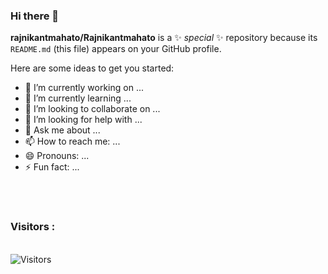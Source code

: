 ### Hi there 👋

**rajnikantmahato/Rajnikantmahato** is a ✨ _special_ ✨ repository because its `README.md` (this file) appears on your GitHub profile.

Here are some ideas to get you started:

- 🔭 I’m currently working on ...
- 🌱 I’m currently learning ...
- 👯 I’m looking to collaborate on ...
- 🤔 I’m looking for help with ...
- 💬 Ask me about ...
- 📫 How to reach me: ...
- 😄 Pronouns: ...
- ⚡ Fun fact: ...

<br><br>
<h3>Visitors :</h3>
<br>
<img src="https://profile-counter.glitch.me/rajnikantmahato/count.svg" alt="Visitors">
